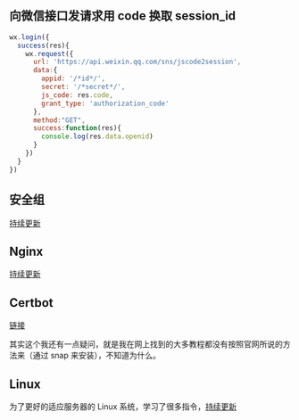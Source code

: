 ## 向微信接口发请求用 code 换取 session_id

```js
wx.login({
  success(res){
    wx.request({
      url: 'https://api.weixin.qq.com/sns/jscode2session',
      data:{
        appid: '/*id*/',
        secret: '/*secret*/',
        js_code: res.code,
        grant_type: 'authorization_code'
      },
      method:"GET",
      success:function(res){
        console.log(res.data.openid)
      }
    })
  }
})
```

## 安全组

[持续更新](https://changxvv.github.io/2020/12/17/%E9%98%BF%E9%87%8CECS%E5%AD%A6%E4%B9%A0%E7%AC%94%E8%AE%B0/#more)

## Nginx

[持续更新](https://changxvv.github.io/2020/12/16/nginx%20%E5%AD%A6%E4%B9%A0%E7%AC%94%E8%AE%B0/#more)

## Certbot

[链接](https://changxvv.github.io/2020/12/16/nginx%20%E5%AD%A6%E4%B9%A0%E7%AC%94%E8%AE%B0/#%E7%95%AA%E5%A4%96-%E4%BD%BF%E7%94%A8-certbot-%E7%94%B3%E8%AF%B7%E5%85%8D%E8%B4%B9-ssl-%E8%AF%81%E4%B9%A6)

其实这个我还有一点疑问，就是我在网上找到的大多教程都没有按照官网所说的方法来（通过 snap 来安装），不知道为什么。

## Linux

为了更好的适应服务器的 Linux 系统，学习了很多指令，[持续更新](https://changxvv.github.io/2020/12/02/Linux%20%E5%AD%A6%E4%B9%A0%E7%AC%94%E8%AE%B0/#more)
